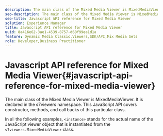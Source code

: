 ```yaml
---
description: The main class of the Mixed Media Viewer is MixedMediaViewer. It is declared in the s7viewers namespace. This JavaScript API covers constructor, methods, and call backs of this particular class.
seo-description: The main class of the Mixed Media Viewer is MixedMediaViewer. It is declared in the s7viewers namespace. This JavaScript API covers constructor, methods, and call backs of this particular class.
seo-title: Javascript API reference for Mixed Media Viewer
solution: Experience Manager
title: Javascript API reference for Mixed Media Viewer
uuid: 8a416e62-3ae1-4539-8757-d68f99ea1d1a
feature: Dynamic Media Classic,Viewers,SDK/API,Mix Media Sets
role: Developer,Business Practitioner
---
```


# Javascript API reference for Mixed Media Viewer{#javascript-api-reference-for-mixed-media-viewer}

The main class of the Mixed Media Viewer is MixedMediaViewer. It is declared in the s7viewers namespace. This JavaScript API covers constructor, methods, and call backs of this particular class.

In all the following examples, `<instance>` stands for the actual name of the JavaScript viewer object that is instantiated from the `s7viewers.MixedMediaViewer` class. 
